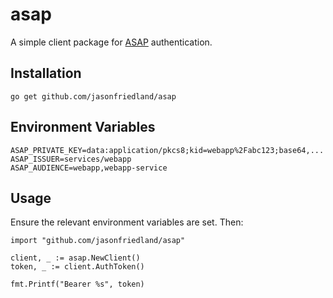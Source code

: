 asap
====

A simple client package for [ASAP](https://s2sauth.bitbucket.io/) authentication.

Installation
------------

```shell
go get github.com/jasonfriedland/asap
```

Environment Variables
---------------------

```shell
ASAP_PRIVATE_KEY=data:application/pkcs8;kid=webapp%2Fabc123;base64,...
ASAP_ISSUER=services/webapp
ASAP_AUDIENCE=webapp,webapp-service
```

Usage
-----

Ensure the relevant environment variables are set. Then:

```golang
import "github.com/jasonfriedland/asap"

client, _ := asap.NewClient()
token, _ := client.AuthToken()

fmt.Printf("Bearer %s", token)
```
